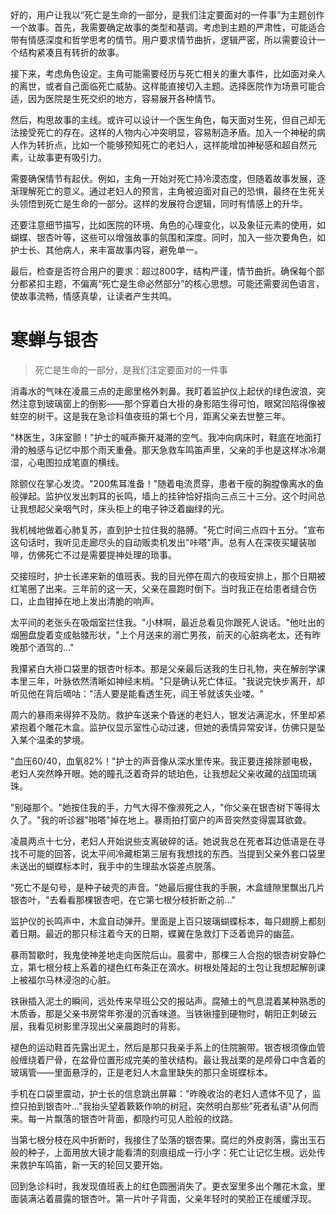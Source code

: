 <ReasoningChainRenderer>
好的，用户让我以“死亡是生命的一部分，是我们注定要面对的一件事”为主题创作一个故事。首先，我需要确定故事的类型和基调。考虑到主题的严肃性，可能适合带有情感深度和哲学思考的情节。用户要求情节曲折，逻辑严密，所以需要设计一个结构紧凑且有转折的故事。

接下来，考虑角色设定。主角可能需要经历与死亡相关的重大事件，比如面对亲人的离世，或者自己面临死亡威胁。这样能直接切入主题。选择医院作为场景可能合适，因为医院是生死交织的地方，容易展开各种情节。

然后，构思故事的主线。或许可以设计一个医生角色，每天面对生死，但自己却无法接受死亡的存在。这样的人物内心冲突明显，容易制造矛盾。加入一个神秘的病人作为转折点，比如一个能够预知死亡的老妇人，这样能增加神秘感和超自然元素，让故事更有吸引力。

需要确保情节有起伏。例如，主角一开始对死亡持冷漠态度，但随着故事发展，逐渐理解死亡的意义。通过老妇人的预言，主角被迫面对自己的恐惧，最终在生死关头领悟到死亡是生命的一部分。这样的发展符合逻辑，同时有情感上的升华。

还要注意细节描写，比如医院的环境、角色的心理变化，以及象征元素的使用，如蝴蝶、银杏叶等，这些可以增强故事的氛围和深度。同时，加入一些次要角色，如护士长、其他病人，来丰富故事内容，避免单一。

最后，检查是否符合用户的要求：超过800字，结构严谨，情节曲折。确保每个部分都紧扣主题，不偏离“死亡是生命必然部分”的核心思想。可能还需要润色语言，使故事流畅，情感真挚，让读者产生共鸣。
</ReasoningChainRenderer>

# 寒蝉与银杏

> 死亡是生命的一部分，是我们注定要面对的一件事

消毒水的气味在凌晨三点的走廊里格外刺鼻。我盯着监护仪上起伏的绿色波浪，突然注意到玻璃窗上的倒影——那个穿着白大褂的身影陌生得可怕，眼窝凹陷得像被蛀空的树干。这是我在急诊科值夜班的第七个月，距离父亲去世整三年。

"林医生，3床室颤！"护士的喊声撕开凝滞的空气。我冲向病床时，鞋底在地面打滑的触感与记忆中那个雨天重叠。那天急救车鸣笛声里，父亲的手也是这样冰冷潮湿，心电图拉成笔直的横线。

除颤仪在掌心发烫。"200焦耳准备！"随着电流贯穿，患者干瘦的胸膛像离水的鱼般弹起。监护仪发出刺耳的长鸣，墙上的挂钟恰好指向三点三十三分。这个时间总让我想起父亲咽气时，床头柜上的电子钟泛着幽绿的光。

我机械地做着心肺复苏，直到护士拉住我的胳膊。"死亡时间三点四十五分。"宣布这句话时，我听见走廊尽头的自动贩卖机发出"咔嗒"声。总有人在深夜买罐装咖啡，仿佛死亡不过是需要提神处理的琐事。

交接班时，护士长递来新的值班表。我的目光停在周六的夜班安排上，那个日期被红笔圈了出来。三年前的这一天，父亲在晨跑时倒下。当时我正在给患者缝合伤口，止血钳掉在地上发出清脆的响声。

太平间的老张头在吸烟室拦住我。"小林啊，最近总看见你跟死人说话。"他吐出的烟圈盘旋着变成骷髅形状，"上个月送来的溺亡男孩，前天的心脏病老太，还有昨晚那个酒驾的..."

我攥紧白大褂口袋里的银杏叶标本。那是父亲最后送我的生日礼物，夹在解剖学课本里三年，叶脉依然清晰如神经末梢。"只是确认死亡体征。"我说完快步离开，却听见他在背后嘀咕："活人要是能看透生死，阎王爷就该失业喽。"

周六的暴雨来得猝不及防。救护车送来个昏迷的老妇人，银发沾满泥水，怀里却紧紧抱着个雕花木盒。监护仪显示室性心动过速，但她的表情异常安详，仿佛只是坠入某个温柔的梦境。

"血压60/40，血氧82%！"护士的声音像从深水里传来。我正要连接除颤电极，老妇人突然睁开眼。她的瞳孔泛着奇异的琥珀色，让我想起父亲收藏的战国琉璃珠。

"别碰那个。"她按住我的手，力气大得不像濒死之人，"你父亲在银杏树下等得太久了。"我的听诊器"啪嗒"掉在地上。暴雨拍打窗户的声音突然变得震耳欲聋。

凌晨两点十七分，老妇人开始说些支离破碎的话。她说我总在死者耳边低语是在寻找不可能的回答，说太平间冷藏柜第三层有我想找的东西。当提到父亲外套口袋里未送出的蝴蝶标本时，我手中的生理盐水袋差点脱落。

"死亡不是句号，是种子破壳的声音。"她最后握住我的手腕，木盒缝隙里飘出几片银杏叶，"去看看那棵银杏吧，在它第七根分枝折断之前..."

监护仪的长鸣声中，木盒自动弹开。里面是上百只玻璃蝴蝶标本，每只翅膀上都刻着日期。最近的那只标注着今天的日期，蝶翼在急救灯下泛着诡异的幽蓝。

暴雨暂歇时，我鬼使神差地走向医院后山。晨雾中，那棵三人合抱的银杏树安静伫立，第七根分枝上系着的褪色红布条正在滴水。树根处隆起的土包让我想起解剖课上被福尔马林浸泡的心脏。

铁锹插入泥土的瞬间，远处传来早班公交的报站声。腐殖土的气息混着某种熟悉的木质香，那是父亲书房常年弥漫的沉香味道。当铁锹撞到硬物时，朝阳正刺破云层，我看见树影里浮现出父亲晨跑时的背影。

褪色的运动鞋首先露出泥土，然后是那只我亲手系上的住院腕带。银杏根须像血管般缠绕着尸骨，在盆骨位置形成完美的茧状结构。最让我战栗的是颅骨口中含着的玻璃管——里面悬浮的，正是老妇人木盒里缺失的那只金斑蝶标本。

手机在口袋里震动，护士长的信息跳出屏幕："昨晚收治的老妇人遗体不见了，监控只拍到银杏叶..."我抬头望着簌簌作响的树冠，突然明白那些"死者私语"从何而来。每一片飘落的银杏叶背面，都隐约可见人脸般的纹路。

当第七根分枝在风中折断时，我接住了坠落的银杏果。腐烂的外皮剥落，露出玉石般的种子，上面用放大镜才能看清的刻痕组成一行小字：死亡让记忆生根。远处传来救护车鸣笛，新一天的轮回又要开始。

回到急诊科时，我发现值班表上的红色圆圈消失了。更衣室里多出个雕花木盒，里面装满沾着晨露的银杏叶。第一片叶子背面，父亲年轻时的笑脸正在缓缓浮现。